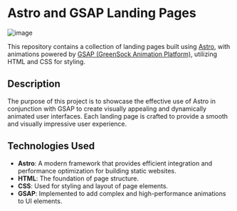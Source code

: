 

# Astro and GSAP Landing Pages

![image](https://github.com/miguelrodriguezp99/Gsap_landings/assets/72866796/62cad0ba-6bc5-451f-a58a-7e7b320f535e)

This repository contains a collection of landing pages built using [Astro](https://astro.build/), with animations powered by [GSAP (GreenSock Animation Platform)](https://greensock.com/gsap/), utilizing HTML and CSS for styling.

## Description

The purpose of this project is to showcase the effective use of Astro in conjunction with GSAP to create visually appealing and dynamically animated user interfaces. Each landing page is crafted to provide a smooth and visually impressive user experience.

## Technologies Used

- **Astro**: A modern framework that provides efficient integration and performance optimization for building static websites.
- **HTML**: The foundation of page structure.
- **CSS**: Used for styling and layout of page elements.
- **GSAP**: Implemented to add complex and high-performance animations to UI elements.

